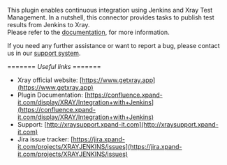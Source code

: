 This plugin enables continuous integration using Jenkins and Xray Test Management. In a nutshell, this connector provides tasks to publish test results from Jenkins to Xray.  
Please refer to the [documentation](https://confluence.xpand-it.com/display/XRAY/Integration+with+Jenkins), for more information.

If you need any further assistance or want to report a bug, please contact us in our [support system](http://xraysupport.xpand-it.com).

======= *Useful links* =======

* Xray official website: [https://www.getxray.app](https://www.getxray.app)
* Plugin Documentation: [https://confluence.xpand-it.com/display/XRAY/Integration+with+Jenkins](https://confluence.xpand-it.com/display/XRAY/Integration+with+Jenkins)
* Support: [http://xraysupport.xpand-it.com](http://xraysupport.xpand-it.com)
* Jira issue tracker: [https://jira.xpand-it.com/projects/XRAYJENKINS/issues](https://jira.xpand-it.com/projects/XRAYJENKINS/issues)

